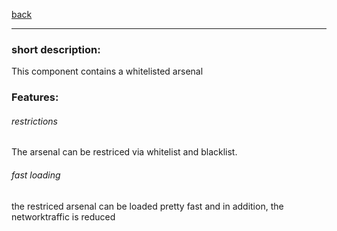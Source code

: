 [back](../components.md)
<hr>

### short description:
This component contains a whitelisted arsenal

### Features:
###### restrictions
The arsenal can be restriced via whitelist and blacklist.
###### fast loading
the restriced arsenal can be loaded pretty fast and in addition, the networktraffic is reduced
